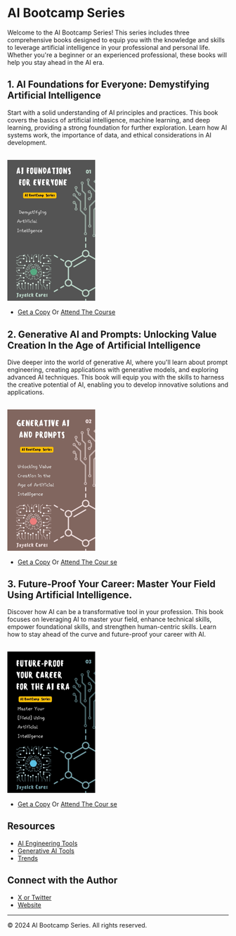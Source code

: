 # AI Bootcamp Series

Welcome to the AI Bootcamp Series! This series includes three comprehensive books designed to equip you with the knowledge and skills to leverage artificial intelligence in your professional and personal life. Whether you're a beginner or an experienced professional, these books will help you stay ahead in the AI era.


## 1. AI Foundations for Everyone: Demystifying Artificial Intelligence

Start with a solid understanding of AI principles and practices. This book covers the basics of artificial intelligence, machine learning, and deep learning, providing a strong foundation for further exploration. Learn how AI systems work, the importance of data, and ethical considerations in AI development.

<br> 
<img src="1.jpg" width="200"></img>

* [Get a Copy](https://www.amazon.com/dp/B0D84TY9BY?binding=kindle_edition&ref=dbs_dp_rwt_sb_pc_tkin) Or [Attend The Course](https://www.udemy.com/course/ai-foundations-for-everyone) 



## 2. Generative AI and Prompts: Unlocking Value Creation In the  Age of Artificial Intelligence

Dive deeper into the world of generative AI, where you'll learn about prompt engineering, creating applications with generative models, and exploring advanced AI techniques. This book will equip you with the skills to harness the creative potential of AI, enabling you to develop innovative solutions and applications.

<br> 
<img src="2.jpg" width="200"></img>


* [Get a Copy](https://www.amazon.com/dp/B0D84TY9BY?binding=kindle_edition&ref=dbs_dp_rwt_sb_pc_tkin) Or [Attend The Cour    se](https://www.udemy.com/course/ai-foundations-for-everyone) 




## 3. Future-Proof Your Career: Master Your Field Using Artificial Intelligence.

Discover how AI can be a transformative tool in your profession. This book focuses on leveraging AI to master your field, enhance technical skills, empower foundational skills, and strengthen human-centric skills. Learn how to stay ahead of the curve and future-proof your career with AI.

<br> 
<img src="3.jpg" width="200"></img>

* [Get a Copy](https://www.amazon.com/dp/B0D84TY9BY?binding=kindle_edition&ref=dbs_dp_rwt_sb_pc_tkin) Or [Attend The Cour    se](https://www.udemy.com/course/ai-foundations-for-everyone) 



## Resources

* [AI Engineering Tools](AI_Engineering_Tools.md)
* [Generative AI Tools](Gen_AI_Tools.md)
* [Trends](Trends.md)

## Connect with the Author

* [X or Twitter](https://twitter.com/jayelckcares)
* [Website](https://buymeacoffee.com/jayelckcares)

---

© 2024 AI Bootcamp Series. All rights reserved.
